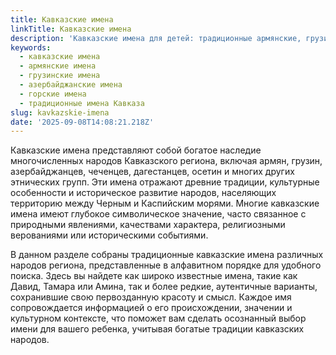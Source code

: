 ```yaml
---
title: Кавказские имена
linkTitle: Кавказские имена
description: 'Кавказские имена для детей: традиционные армянские, грузинские, азербайджанские и другие имена народов Кавказа с их значениями и историей'
keywords:
  - кавказские имена
  - армянские имена
  - грузинские имена
  - азербайджанские имена
  - горские имена
  - традиционные имена Кавказа
slug: kavkazskie-imena
date: '2025-09-08T14:08:21.218Z'
---
```


Кавказские имена представляют собой богатое наследие многочисленных народов Кавказского региона, включая армян, грузин, азербайджанцев, чеченцев, дагестанцев, осетин и многих других этнических групп. Эти имена отражают древние традиции, культурные особенности и историческое развитие народов, населяющих территорию между Черным и Каспийским морями. Многие кавказские имена имеют глубокое символическое значение, часто связанное с природными явлениями, качествами характера, религиозными верованиями или историческими событиями.

В данном разделе собраны традиционные кавказские имена различных народов региона, представленные в алфавитном порядке для удобного поиска. Здесь вы найдете как широко известные имена, такие как Давид, Тамара или Амина, так и более редкие, аутентичные варианты, сохранившие свою первозданную красоту и смысл. Каждое имя сопровождается информацией о его происхождении, значении и культурном контексте, что поможет вам сделать осознанный выбор имени для вашего ребенка, учитывая богатые традиции кавказских народов.

